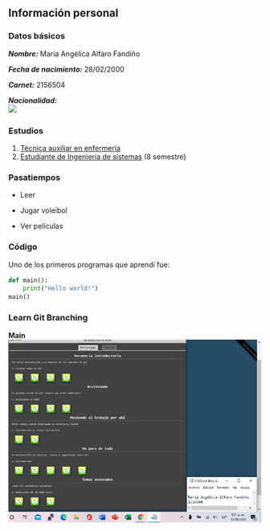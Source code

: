 ## Información personal

### Datos básicos

***Nombre:*** María Angélica Alfaro Fandiño  

***Fecha de nacimiento:*** 28/02/2000  

***Carnet:*** 2156504  

***Nacionalidad:***  
![ ](https://i.pinimg.com/originals/c0/85/0c/c0850c3c534ce551c6c0ec44eca36f2b.jpg)

### Estudios

1. [Técnica auxiliar en enfermería](https://www.tecnicosalexanderfleming.com/)
2. [Estudiante de Ingeniería de sistemas](https://www.escuelaing.edu.co/es/) (8 semestre)

### Pasatiempos

* Leer

* Jugar voleibol

* Ver películas

### Código

Uno de los primeros programas que aprendí fue:
```python
def main():
	print("Hello world!")
main()
```
### Learn Git Branching

**Main**
![](main.png)


